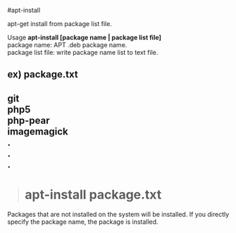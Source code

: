 #apt-install

apt-get install from package list file.  

Usage
**apt-install [package name | package list file]**  
package name: APT .deb package name.  
package list file: write package name list to text file.

ex) package.txt  
--------  
git  
php5  
php-pear  
imagemagick  
.  
.  
.  
--------

># apt-install package.txt

Packages that are not installed on the system will be installed.
If you directly specify the package name, the package is installed.

